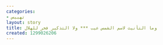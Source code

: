 ```yaml
---
categories:
- تهييس
layout: story
title: وما التأنيث لاسم الشمس عيب *** ولا التذكير فخر للهلال
created: 1299026206
---
```


